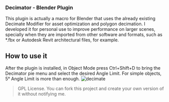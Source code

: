 ### Decimator - Blender Plugin

This plugin is actually a macro for Blender that uses the already existing Decimate Modifier for asset optimization and polygon decimation. I developed it for personal use to improve performance on larger scenes, specially when they are imported from other software and formats, such as *.fbx or Autodesk Revit architectural files, for example.

## How to use it

After the plugin is installed, in Object Mode press Ctrl+Shift+D to bring the Decimator pie menu and select the desired Angle Limit.
For simple objects, 5° Angle Limit is more than enough.
![decimate](https://user-images.githubusercontent.com/108239558/210245413-3ad654c9-e687-4985-ac7e-70565422c42e.gif)

> GPL License.
You can fork this project and create your own version of it without notifying me.
